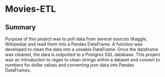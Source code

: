 # Movies-ETL
## Summary
Purpose of this project was to pull data from several sources (Kaggle, Wikipedia) and read them into a Pandas DataFrame. A function was developed to clean the data into a useable DataFrame.  Once the dataframe was cleaned, the data is outputted to a Postgres SQL database.  This project was an introduction to regex to clean strings within a dataset and convert to numbers for dollar values and converting json data into Pandas DataFrames.
